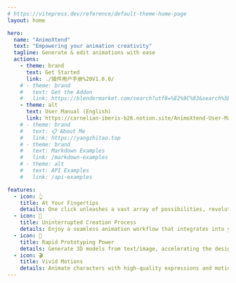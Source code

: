 ```yaml
---
# https://vitepress.dev/reference/default-theme-home-page
layout: home

hero:
  name: "AnimoXtend"
  text: "Empowering your animation creativity"
  tagline: Generate & edit animations with ease
  actions:
    - theme: brand
      text: Get Started
      link: ./插件用户手册%20V1.0.0/
    # - theme: brand
    #   text: Get the Addon
    #   link: https://blendermarket.com/search?utf8=%E2%9C%93&search%5Bq%5D=animoxtend&search%5Bcategory_id%5D=&button=
    - theme: alt
      text: User Manual (English)
      link: https://carnelian-iberis-b26.notion.site/AnimoXtend-User-Manual-V1-0-0-17d18220da0f8071ac94e3c3664bc490
    # - theme: brand
    #   text: 📋 About Me
    #   link: https://yangzhitao.top
    # - theme: brand
    #   text: Markdown Examples
    #   link: /markdown-examples
    # - theme: alt
    #   text: API Examples
    #   link: /api-examples

features:
  - icon: 👆
    title: At Your Fingertips
    details: One click unleashes a vast array of possibilities, revolutionizing your approach to design with easy-to-use tools.
  - icon: 🎨
    title: Uninterrupted Creation Process
    details: Enjoy a seamless animation workflow that integrates into your process.
  - icon: 🚀
    title: Rapid Prototyping Power
    details: Generate 3D models from text/image, accelerating the design process and allowing for immediate visualization of ideas.
  - icon: 🎬
    title: Vivid Motions
    details: Animate characters with high-quality expressions and motions, bringing stories to life.
---
```

